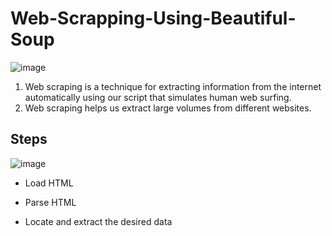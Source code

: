 # Web-Scrapping-Using-Beautiful-Soup

![image](https://github.com/user-attachments/assets/f6f516b6-44fb-4609-9331-9191cd4637f1)

1. Web scraping is a technique for extracting information from the internet automatically using our script that simulates human web surfing.
2. Web scraping helps us extract large volumes from different websites.

## Steps	

![image](https://github.com/user-attachments/assets/4124b7fc-04ee-40ed-a7e1-b36c04b9306e)

- Load HTML 

- Parse HTML 

- Locate and extract the desired data

